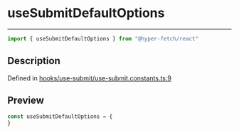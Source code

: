 

# useSubmitDefaultOptions

<div class="api-docs__separator" data-reactroot="">

---

</div><div class="api-docs__import" data-reactroot="">

```ts
import { useSubmitDefaultOptions } from "@hyper-fetch/react"
```

</div><div class="api-docs__section">

## Description

</div><div class="api-docs__description"><span class="api-docs__do-not-parse">



</span></div><p class="api-docs__definition">

Defined in [hooks/use-submit/use-submit.constants.ts:9](https://github.com/BetterTyped/hyper-fetch/blob/9cf1f580/packages/react/src/hooks/use-submit/use-submit.constants.ts#L9)

</p><div class="api-docs__section">

## Preview

</div><div class="api-docs__preview var">

```ts
const useSubmitDefaultOptions = {
}
```

</div>